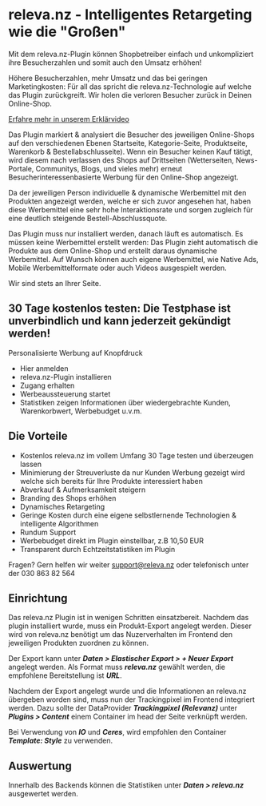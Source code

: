 # releva.nz - Intelligentes Retargeting wie die "Großen"

Mit dem releva.nz-Plugin können Shopbetreiber einfach und unkompliziert ihre Besucherzahlen und somit auch den Umsatz erhöhen!

Höhere Besucherzahlen, mehr Umsatz und das bei geringen Marketingkosten: Für all das spricht die releva.nz-Technologie auf welche das Plugin zurückgreift. Wir holen die verloren Besucher zurück in Deinen Online-Shop.

[Erfahre mehr in unserem Erklärvideo](https://releva.nz/erklaervideo)

Das Plugin markiert & analysiert die Besucher des jeweiligen Online-Shops auf den verschiedenen Ebenen Startseite, Kategorie-Seite, Produktseite, Warenkorb & Bestellabschlusseite). Wenn ein Besucher keinen Kauf tätigt, wird diesem nach verlassen des Shops auf Drittseiten (Wetterseiten, News-Portale, Communitys, Blogs, und vieles mehr) erneut Besucherinteressenbasierte Werbung für den Online-Shop angezeigt.

Da der jeweiligen Person individuelle & dynamische Werbemittel mit den Produkten angezeigt werden, welche er sich zuvor angesehen hat, haben diese Werbemittel eine sehr hohe Interaktionsrate und sorgen zugleich für eine deutlich steigende Bestell-Abschlussquote.

Das Plugin muss nur installiert werden, danach läuft es automatisch. Es müssen keine Werbemittel erstellt werden: Das Plugin zieht automatisch die Produkte aus dem Online-Shop und erstellt daraus dynamische Werbemittel. Auf Wunsch können auch eigene Werbemittel, wie Native Ads, Mobile Werbemittelformate oder auch Videos ausgespielt werden.

Wir sind stets an Ihrer Seite.

## 30 Tage kostenlos testen: Die Testphase ist unverbindlich und kann jederzeit gekündigt werden!

Personalisierte Werbung auf Knopfdruck

- Hier anmelden
- releva.nz-Plugin installieren
- Zugang erhalten
- Werbeaussteuerung startet
- Statistiken zeigen Informationen über wiedergebrachte Kunden, Warenkorbwert, Werbebudget u.v.m.

## Die Vorteile

- Kostenlos releva.nz im vollem Umfang 30 Tage testen und überzeugen lassen
- Minimierung der Streuverluste da nur Kunden Werbung gezeigt wird welche sich bereits für Ihre Produkte interessiert haben
- Abverkauf & Aufmerksamkeit steigern
- Branding des Shops erhöhen
- Dynamisches Retargeting
- Geringe Kosten durch eine eigene selbstlernende Technologien & intelligente Algorithmen
- Rundum Support
- Werbebudget direkt im Plugin einstellbar, z.B 10,50 EUR
- Transparent durch Echtzeitstatistiken im Plugin

Fragen? Gern helfen wir weiter support@releva.nz oder telefonisch unter der 030 863 82 564

## Einrichtung
Das releva.nz Plugin ist in wenigen Schritten einsatzbereit. Nachdem das plugin installiert wurde, muss ein Produkt-Export angelegt werden. Dieser wird von releva.nz benötigt um das Nuzerverhalten im Frontend den jeweiligen Produkten zuordnen zu können.

Der Export kann unter ***Daten > Elastischer Export > + Neuer Export*** angelegt werden. Als Format muss ***releva.nz*** gewählt werden, die empfohlene Bereitstellung ist ***URL***.

Nachdem der Export angelegt wurde und die Informationen an releva.nz übergeben worden sind, muss nun der Trackingpixel im Frontend integriert werden.
Dazu sollte der DataProvider ***Trackingpixel (Relevanz)*** unter ***Plugins > Content*** einem Container im head der Seite verknüpft werden.

Bei Verwendung von ***IO*** und ***Ceres***, wird empfohlen den Container ***Template: Style***  zu verwenden.

## Auswertung
Innerhalb des Backends können die Statistiken unter ***Daten > releva.nz*** ausgewertet werden.
